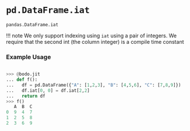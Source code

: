 # `pd.DataFrame.iat`

`pandas.DataFrame.iat`

!!! note
We only support indexing using `iat` using a pair of integers. We require that the second int
(the column integer) is a compile time constant

### Example Usage

```py

>>> @bodo.jit
... def f():
...   df = pd.DataFrame({"A": [1,2,3], "B": [4,5,6], "C": [7,8,9]})
...   df.iat[0, 0] = df.iat[2,2]
...   return df
>>> f()
   A  B  C
0  9  4  7
1  2  5  8
2  3  6  9
```
